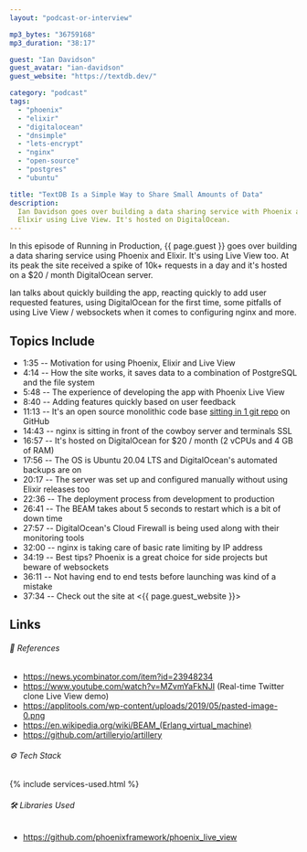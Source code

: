 ```yaml
---
layout: "podcast-or-interview"

mp3_bytes: "36759168"
mp3_duration: "38:17"

guest: "Ian Davidson"
guest_avatar: "ian-davidson"
guest_website: "https://textdb.dev/"

category: "podcast"
tags:
  - "phoenix"
  - "elixir"
  - "digitalocean"
  - "dnsimple"
  - "lets-encrypt"
  - "nginx"
  - "open-source"
  - "postgres"
  - "ubuntu"

title: "TextDB Is a Simple Way to Share Small Amounts of Data" 
description:
  Ian Davidson goes over building a data sharing service with Phoenix and
  Elixir using Live View. It's hosted on DigitalOcean.
---
```


In this episode of Running in Production, {{ page.guest }} goes over building a
data sharing service using Phoenix and Elixir. It's using Live View too. At its
peak the site received a spike of 10k+ requests in a day and it's hosted on a
$20 / month DigitalOcean server.

Ian talks about quickly building the app, reacting quickly to add user
requested features, using DigitalOcean for the first time, some pitfalls of
using Live View / websockets when it comes to configuring nginx and more.

## Topics Include

- 1:35 -- Motivation for using Phoenix, Elixir and Live View
- 4:14 -- How the site works, it saves data to a combination of PostgreSQL and the file system
- 5:48 -- The experience of developing the app with Phoenix Live View
- 8:40 -- Adding features quickly based on user feedback
- 11:13 -- It's an open source monolithic code base [sitting in 1 git repo](https://github.com/bontaq/textdb) on GitHub
- 14:43 -- nginx is sitting in front of the cowboy server and terminals SSL
- 16:57 -- It's hosted on DigitalOcean for $20 / month (2 vCPUs and 4 GB of RAM)
- 17:56 -- The OS is Ubuntu 20.04 LTS and DigitalOcean's automated backups are on
- 20:17 -- The server was set up and configured manually without using Elixir releases too
- 22:36 -- The deployment process from development to production
- 26:41 -- The BEAM takes about 5 seconds to restart which is a bit of down time
- 27:57 -- DigitalOcean's Cloud Firewall is being used along with their monitoring tools
- 32:00 -- nginx is taking care of basic rate limiting by IP address
- 34:19 -- Best tips? Phoenix is a great choice for side projects but beware of websockets
- 36:11 -- Not having end to end tests before launching was kind of a mistake
- 37:34 -- Check out the site at <{{ page.guest_website }}>

## Links

###### 📄 References

- <https://news.ycombinator.com/item?id=23948234>
- <https://www.youtube.com/watch?v=MZvmYaFkNJI> (Real-time Twitter clone Live View demo)
- <https://applitools.com/wp-content/uploads/2019/05/pasted-image-0.png>
- <https://en.wikipedia.org/wiki/BEAM_(Erlang_virtual_machine)>
- <https://github.com/artilleryio/artillery>

###### ⚙️ Tech Stack

{% include services-used.html %}

###### 🛠 Libraries Used

- <https://github.com/phoenixframework/phoenix_live_view>
